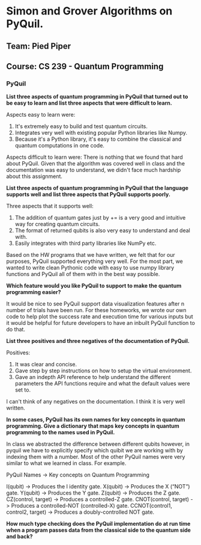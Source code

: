 # Simon and Grover Algorithms on PyQuil. 

## Team: Pied Piper
## Course: CS 239 - Quantum Programming

### PyQuil

**List three aspects of quantum programming in PyQuil that turned out to be easy to learn and list three aspects that were difficult to learn.**

Aspects easy to learn were:
1. It's extremely easy to build and test quantum circuits. 
2. Integrates very well with existing popular Python libraries like Numpy. 
3. Because it's a Python library, it's easy to combine the classical and quantum computations in one code. 

Aspects difficult to learn were:
There is nothing that we found that hard about PyQuil. Given that the algorithm was covered well in class and the documentation was easy to understand, we didn't face much hardship about this assignment.

**List three aspects of quantum programming in PyQuil that the language supports well and list three aspects that PyQuil supports poorly.**

Three aspects that it supports well:
1. The addition of quantum gates just by += is a very good and intuitive way for creating quantum circuits.
2. The format of returned qubits is also very easy to understand and deal with.
3. Easily integrates with third party libraries like NumPy etc.

Based on the HW programs that we have written, we felt that for our purposes, PyQuil 
supported everything very well. For the most part, we wanted to write clean Pythonic code
with easy to use numpy library functions and PyQuil all of them with in the best way possible. 


**Which feature would you like PyQuil to support to make the quantum programming easier?**

It would be nice to see PyQuil support data visualization features after n number of trials have been run. For these homeworks, we wrote our own code to help plot the success rate and execution time for various inputs but it would be helpful for future developers to have an inbuilt PyQuil function to do that. 

**List three positives and three negatives of the documentation of PyQuil.**

Positives:
1. It was clear and concise.
2. Gave step by step instructions on how to setup the virtual environment. 
3. Gave an indepth API reference to help understand the different parameters the API functions require and what
the default values were set to. 

I can't think of any negatives on the documentation. I think it is very well written. 

**In some cases, PyQuil has its own names for key concepts in quantum programming.  Give a dictionary that maps key concepts in quantum programming to the names used in PyQuil.**

In class we abstracted the difference between different qubits however, in pyquil we have to explicitly 
specify which quibit we are working with by indexing them with a number. Most of the other PyQuil names 
were very similar to what we learned in class. For example. 


PyQuil Names                        -> Key concepts on Quantum Programming
         
I(qubit)                            -> Produces the I identity gate.
X(qubit)                            -> Produces the X (“NOT”) gate.
Y(qubit)                            -> Produces the Y gate.
Z(qubit)                            -> Produces the Z gate.
CZ(control, target)	                -> Produces a controlled-Z gate.
CNOT(control, target)	            -> Produces a controlled-NOT (controlled-X) gate.
CCNOT(control1, control2, target)	-> Produces a doubly-controlled NOT gate.


**How much type checking does the PyQuil implementation do at run time when a program passes data from the classical side to the quantum side and back?**


